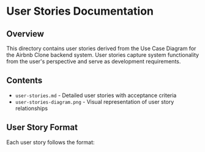 # User Stories Documentation

## Overview
This directory contains user stories derived from the Use Case Diagram for the Airbnb Clone backend system. User stories capture system functionality from the user's perspective and serve as development requirements.

## Contents
- `user-stories.md` - Detailed user stories with acceptance criteria
- `user-stories-diagram.png` - Visual representation of user story relationships

## User Story Format
Each user story follows the format: